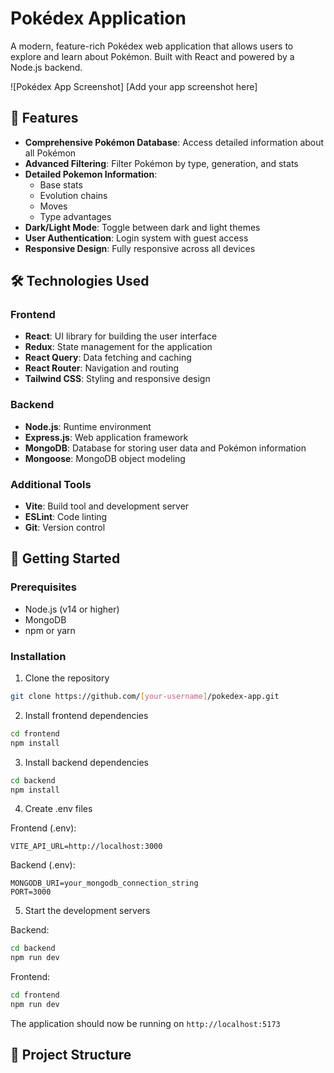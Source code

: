 # Pokédex Application

A modern, feature-rich Pokédex web application that allows users to explore and learn about Pokémon. Built with React and powered by a Node.js backend.

![Pokédex App Screenshot]
[Add your app screenshot here]

## 🌟 Features

- **Comprehensive Pokémon Database**: Access detailed information about all Pokémon
- **Advanced Filtering**: Filter Pokémon by type, generation, and stats
- **Detailed Pokemon Information**:
  - Base stats
  - Evolution chains
  - Moves
  - Type advantages
- **Dark/Light Mode**: Toggle between dark and light themes
- **User Authentication**: Login system with guest access
- **Responsive Design**: Fully responsive across all devices

## 🛠️ Technologies Used

### Frontend

- **React**: UI library for building the user interface
- **Redux**: State management for the application
- **React Query**: Data fetching and caching
- **React Router**: Navigation and routing
- **Tailwind CSS**: Styling and responsive design

### Backend

- **Node.js**: Runtime environment
- **Express.js**: Web application framework
- **MongoDB**: Database for storing user data and Pokémon information
- **Mongoose**: MongoDB object modeling

### Additional Tools

- **Vite**: Build tool and development server
- **ESLint**: Code linting
- **Git**: Version control

## 🚀 Getting Started

### Prerequisites

- Node.js (v14 or higher)
- MongoDB
- npm or yarn

### Installation

1. Clone the repository

```bash
git clone https://github.com/[your-username]/pokedex-app.git
```

2. Install frontend dependencies

```bash
cd frontend
npm install
```

3. Install backend dependencies

```bash
cd backend
npm install
```

4. Create .env files

Frontend (.env):

```env
VITE_API_URL=http://localhost:3000
```

Backend (.env):

```env
MONGODB_URI=your_mongodb_connection_string
PORT=3000
```

5. Start the development servers

Backend:

```bash
cd backend
npm run dev
```

Frontend:

```bash
cd frontend
npm run dev
```

The application should now be running on `http://localhost:5173`

## 📁 Project Structure
